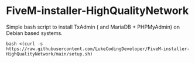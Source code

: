# FiveM-installer-HighQualityNetwork

Simple bash script to install TxAdmin ( and MariaDB + PHPMyAdmin) on Debian based systems.

```
bash <(curl -s https://raw.githubusercontent.com/LukeCodingDeveloper/FiveM-installer-HighQualityNetwork/main/setup.sh)
```
